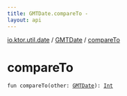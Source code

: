 ```yaml
---
title: GMTDate.compareTo - 
layout: api
---
```


<div class='api-docs-breadcrumbs'><a href="../index.html">io.ktor.util.date</a> / <a href="index.html">GMTDate</a> / <a href="./compare-to.html">compareTo</a></div>

# compareTo

<div class="signature"><code><span class="keyword">fun </span><span class="identifier">compareTo</span><span class="symbol">(</span><span class="parameterName" id="io.ktor.util.date.GMTDate$compareTo(io.ktor.util.date.GMTDate)/other">other</span><span class="symbol">:</span>&nbsp;<a href="index.html"><span class="identifier">GMTDate</span></a><span class="symbol">)</span><span class="symbol">: </span><a href="https://kotlinlang.org/api/latest/jvm/stdlib/kotlin/-int/index.html"><span class="identifier">Int</span></a></code></div>
